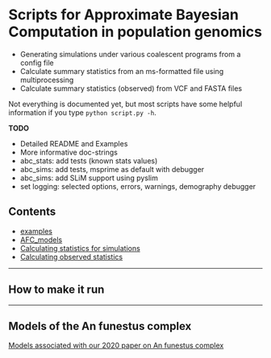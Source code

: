 # Scripts for Approximate Bayesian Computation in population genomics 

* Generating simulations under various coalescent programs from a config file
* Calculate summary statistics from an ms-formatted file using multiprocessing
* Calculate summary statistics (observed) from VCF and FASTA files

Not everything is documented yet, but most scripts have some helpful information if you type `python script.py -h`.

**TODO**
- Detailed README and Examples
- More informative doc-strings
- abc_stats: add tests (known stats values)
- abc_sims: add tests, msprime as default with debugger
- abc_sims: add SLiM support using pyslim
- set logging: selected options, errors, warnings, demography debugger

## Contents

* [examples](#How-to-make-it-run)
* [AFC_models](#Models-of-the-An-funestus-complex)
* [Calculating statistics for simulations](#Calculating-statistics-for-comparative-genome-assembly)
* [Calculating observed statistics](#Misc-population-genetics-scripts)

___
## How to make it run

___
## Models of the An funestus complex
[Models associated with our 2020 paper on An funestus complex](afc_models)
